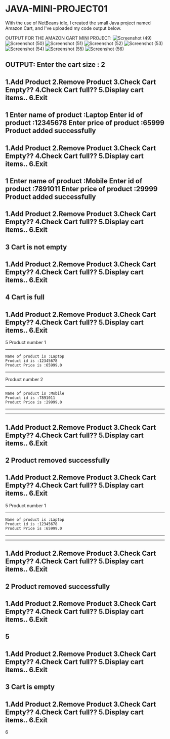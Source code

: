 ﻿# JAVA-MINI-PROJECT01

With the use of NetBeans idle, I created the small Java project named Amazon Cart, and I've uploaded my code output below.

OUTPUT FOR THE AMAZON CART MINI PROJECT:
![Screenshot (49)](https://github.com/user-attachments/assets/adb26f92-83a5-406e-ae1e-4e2baecd7b58)
![Screenshot (50)](https://github.com/user-attachments/assets/66fa77af-779d-438d-9d45-14c57e1301b7)
![Screenshot (51)](https://github.com/user-attachments/assets/76af984a-b187-4cee-8f7a-2a92b9be0bab)
![Screenshot (52)](https://github.com/user-attachments/assets/74b1a6f6-a463-479d-aca5-c90d7c3a21b8)
![Screenshot (53)](https://github.com/user-attachments/assets/5f768493-88cc-4346-b8ac-4ffa412a3ac8)
![Screenshot (54)](https://github.com/user-attachments/assets/b4449b13-6679-4eef-8a88-11b9a9cda5d4)
![Screenshot (55)](https://github.com/user-attachments/assets/a6bc9717-ac86-4ecf-888e-2f97a067f66f)
![Screenshot (56)](https://github.com/user-attachments/assets/31927389-273c-4c99-8f6e-8f3e13b4b1fc)

OUTPUT:
Enter the cart size : 2
---------------------------
1.Add Product
2.Remove Product
3.Check Cart Empty??
4.Check Cart full??
5.Display cart items..
6.Exit
------------------------------
1
Enter name of product :Laptop
Enter id of product :12345678
Enter price of product :65999
Product added successfully
---------------------------
1.Add Product
2.Remove Product
3.Check Cart Empty??
4.Check Cart full??
5.Display cart items..
6.Exit
------------------------------
1
Enter name of product :Mobile
Enter id of product :7891011
Enter price of product :29999
Product added successfully
---------------------------
1.Add Product
2.Remove Product
3.Check Cart Empty??
4.Check Cart full??
5.Display cart items..
6.Exit
------------------------------
3
Cart is not empty
---------------------------
1.Add Product
2.Remove Product
3.Check Cart Empty??
4.Check Cart full??
5.Display cart items..
6.Exit
------------------------------
4
Cart is full
---------------------------
1.Add Product
2.Remove Product
3.Check Cart Empty??
4.Check Cart full??
5.Display cart items..
6.Exit
------------------------------
5
Product number 1
************************************
	Name of product is :Laptop
	Product id is :12345678
	Product Price is :65999.0
************************************
Product number 2
************************************
	Name of product is :Mobile
	Product id is :7891011
	Product Price is :29999.0
************************************
---------------------------
1.Add Product
2.Remove Product
3.Check Cart Empty??
4.Check Cart full??
5.Display cart items..
6.Exit
------------------------------
2
Product removed successfully
---------------------------
1.Add Product
2.Remove Product
3.Check Cart Empty??
4.Check Cart full??
5.Display cart items..
6.Exit
------------------------------
5
Product number 1
************************************
	Name of product is :Laptop
	Product id is :12345678
	Product Price is :65999.0
************************************
---------------------------
1.Add Product
2.Remove Product
3.Check Cart Empty??
4.Check Cart full??
5.Display cart items..
6.Exit
------------------------------
2
Product removed successfully
---------------------------
1.Add Product
2.Remove Product
3.Check Cart Empty??
4.Check Cart full??
5.Display cart items..
6.Exit
------------------------------
5
---------------------------
1.Add Product
2.Remove Product
3.Check Cart Empty??
4.Check Cart full??
5.Display cart items..
6.Exit
------------------------------
3
Cart is empty
---------------------------
1.Add Product
2.Remove Product
3.Check Cart Empty??
4.Check Cart full??
5.Display cart items..
6.Exit
------------------------------
6
